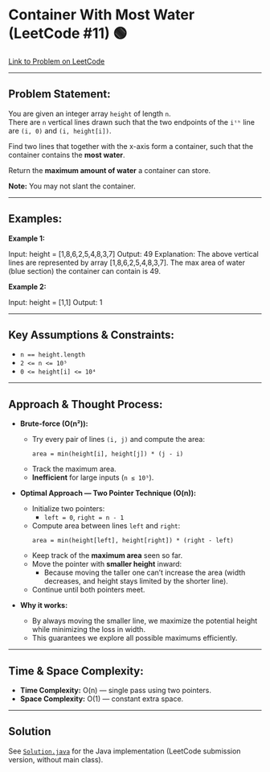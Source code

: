 # Container With Most Water (LeetCode #11) 🟢

[Link to Problem on LeetCode](https://leetcode.com/problems/container-with-most-water/)

---

## Problem Statement:

You are given an integer array `height` of length `n`.  
There are `n` vertical lines drawn such that the two endpoints of the `iᵗʰ` line are `(i, 0)` and `(i, height[i])`.

Find two lines that together with the x-axis form a container, such that the container contains the **most water**.

Return the **maximum amount of water** a container can store.

**Note:** You may not slant the container.

---

## Examples:

**Example 1:**

Input: height = [1,8,6,2,5,4,8,3,7]
Output: 49
Explanation: The above vertical lines are represented by array [1,8,6,2,5,4,8,3,7].
The max area of water (blue section) the container can contain is 49.

**Example 2:**

Input: height = [1,1]
Output: 1


---

## Key Assumptions & Constraints:

* `n == height.length`  
* `2 <= n <= 10⁵`  
* `0 <= height[i] <= 10⁴`  

---

## Approach & Thought Process:

* **Brute-force (O(n²)):**
  * Try every pair of lines `(i, j)` and compute the area:
    ```
    area = min(height[i], height[j]) * (j - i)
    ```
  * Track the maximum area.
  * **Inefficient** for large inputs (`n ≤ 10⁵`).

* **Optimal Approach — Two Pointer Technique (O(n)):**
  * Initialize two pointers:
    * `left = 0`, `right = n - 1`
  * Compute area between lines `left` and `right`:
    ```
    area = min(height[left], height[right]) * (right - left)
    ```
  * Keep track of the **maximum area** seen so far.
  * Move the pointer with **smaller height** inward:
    * Because moving the taller one can’t increase the area (width decreases, and height stays limited by the shorter line).
  * Continue until both pointers meet.

* **Why it works:**
  * By always moving the smaller line, we maximize the potential height while minimizing the loss in width.
  * This guarantees we explore all possible maximums efficiently.

---

## Time & Space Complexity:

* **Time Complexity:** O(n) — single pass using two pointers.  
* **Space Complexity:** O(1) — constant extra space.

---

## Solution

See [`Solution.java`](Solution.java) for the Java implementation (LeetCode submission version, without main class).

